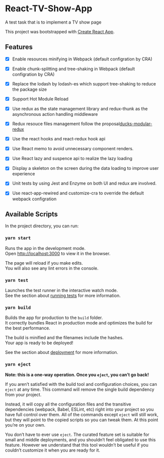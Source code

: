 # React-TV-Show-App
A test task that is to implement a TV show page

This project was bootstrapped with [Create React App](https://github.com/facebook/create-react-app).

## Features
- [x] Enable resources minifying in Webpack (default configration by CRA)
- [x] Enable chunk-splitting and tree-shaking in Webpack (default configration by CRA)
- [x] Replace the lodash by lodash-es which support tree-shaking to reduce the package size
- [x] Support Hot Module Reload
- [x] Use redux as the state management library and redux-thunk as the asynchronous action handling middleware
- [x] Redux resouce files management follow the proposal[ducks-modular-redux](https://github.com/erikras/ducks-modular-redux)
- [x] Use the react hooks and react-redux hook api
- [x] Use React memo to avoid unnecessary component renders.
- [x] Use React lazy and suspence api to realize the lazy loading
- [x] Display a skeleton on the screen during the data loading to improve user experience
- [x] Unit tests by using Jest and Enzyme on both UI and redux are involved.
- [x] Use react-app-rewired and customize-cra to override the default webpack configration


## Available Scripts

In the project directory, you can run:

### `yarn start`

Runs the app in the development mode.<br />
Open [http://localhost:3000](http://localhost:3000) to view it in the browser.

The page will reload if you make edits.<br />
You will also see any lint errors in the console.

### `yarn test`

Launches the test runner in the interactive watch mode.<br />
See the section about [running tests](https://facebook.github.io/create-react-app/docs/running-tests) for more information.

### `yarn build`

Builds the app for production to the `build` folder.<br />
It correctly bundles React in production mode and optimizes the build for the best performance.

The build is minified and the filenames include the hashes.<br />
Your app is ready to be deployed!

See the section about [deployment](https://facebook.github.io/create-react-app/docs/deployment) for more information.

### `yarn eject`

**Note: this is a one-way operation. Once you `eject`, you can’t go back!**

If you aren’t satisfied with the build tool and configuration choices, you can `eject` at any time. This command will remove the single build dependency from your project.

Instead, it will copy all the configuration files and the transitive dependencies (webpack, Babel, ESLint, etc) right into your project so you have full control over them. All of the commands except `eject` will still work, but they will point to the copied scripts so you can tweak them. At this point you’re on your own.

You don’t have to ever use `eject`. The curated feature set is suitable for small and middle deployments, and you shouldn’t feel obligated to use this feature. However we understand that this tool wouldn’t be useful if you couldn’t customize it when you are ready for it.
